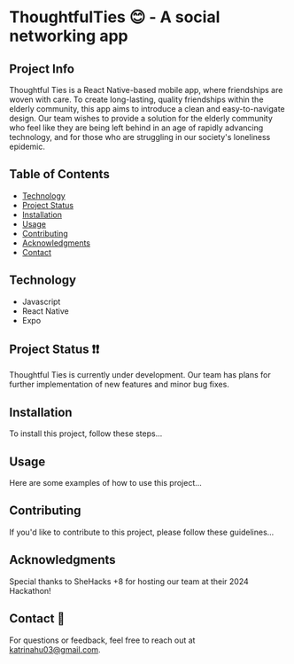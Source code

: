 # ThoughtfulTies 😊 - A social networking app
## Project Info
Thoughtful Ties is a React Native-based mobile app, where friendships are woven with care. To create long-lasting, quality friendships within the elderly community, this app aims to introduce a clean and easy-to-navigate design. Our team wishes to provide a solution for the elderly community who feel like they are being left behind in an age of rapidly advancing technology, and for those who are struggling in our society's loneliness epidemic.
## Table of Contents
- [Technology](#technology)
- [Project Status](#project-status)
- [Installation](#installation)
- [Usage](#usage)
- [Contributing](#contributing)
- [Acknowledgments](#acknowledgments)
- [Contact](#contact)
## Technology <a name="technology"></a>
- Javascript
- React Native
- Expo
## Project Status <a name="project-status"></a> ❗❗
Thoughtful Ties is currently under development. Our team has plans for further implementation of new features and minor bug fixes.
## Installation <a name="installation"></a>
To install this project, follow these steps...
## Usage <a name="usage"></a>
Here are some examples of how to use this project...
## Contributing <a name="contributing"></a>
If you'd like to contribute to this project, please follow these guidelines...
## Acknowledgments <a name="acknowledgments"></a>
Special thanks to SheHacks +8 for hosting our team at their 2024 Hackathon!
## Contact <a name="contact"></a> 🤙
For questions or feedback, feel free to reach out at [katrinahu03@gmail.com](mailto:katrinahu03@gmail.com).
